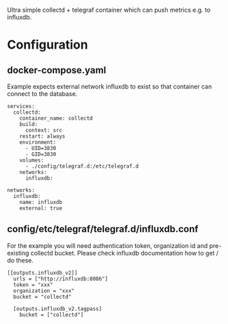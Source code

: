Ultra simple collectd + telegraf container which can push metrics e.g. to influxdb.

# Configuration 

## docker-compose.yaml

Example expects external network influxdb to exist so that container can connect to the database. 

```
services:
  collectd:
    container_name: collectd
    build:
      context: src
    restart: always
    environment:
      - UID=3830
      - GID=3830
    volumes:
      - ./config/telegraf.d:/etc/telegraf.d
    networks:
      influxdb:

networks:
  influxdb:
    name: influxdb
    external: true
```

## config/etc/telegraf/telegraf.d/influxdb.conf

For the example you will need authentication token, organization id and pre-existing collectd bucket. Please check influxdb documentation how to get / do these.

```
[[outputs.influxdb_v2]]
  urls = ["http://influxdb:8086"]
  token = "xxx"
  organization = "xxx"
  bucket = "collectd"

  [outputs.influxdb_v2.tagpass]
    bucket = ["collectd"]
```
